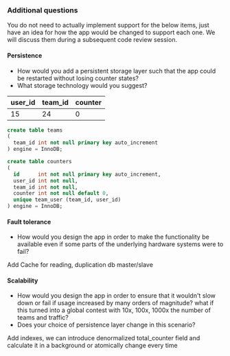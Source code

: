 
### Additional questions

You do not need to actually implement support for the below items, just have an idea for how the app would
be changed to support each one. We will discuss them during a subsequent code review session.

#### Persistence

- How would you add a persistent storage layer such that the app could be restarted without losing counter states?
- What storage technology would you suggest?

| user_id | team_id | counter |
|---------|---------|---------|
| 15      | 24      | 0       |

```sql
create table teams
(
  team_id int not null primary key auto_increment
) engine = InnoDB;

create table counters
(
  id      int not null primary key auto_increment,
  user_id int not null,
  team_id int not null,
  counter int not null default 0,
  unique team_user (team_id, user_id)
) engine = InnoDB;

```

#### Fault tolerance

- How would you design the app in order to make the functionality be available even if some parts of the underlying hardware systems were to
  fail?

Add Cache for reading, duplication db master/slave

#### Scalability

- How would you design the app in order to ensure that it wouldn't slow down or fail if usage increased
  by many orders of magnitude? what if this turned into a global contest with 10x, 100x, 1000x the
  number of teams and traffic?
- Does your choice of persistence layer change in this scenario?

Add indexes, we can introduce denormalized total_counter field and calculate it in a background or atomically change every time
